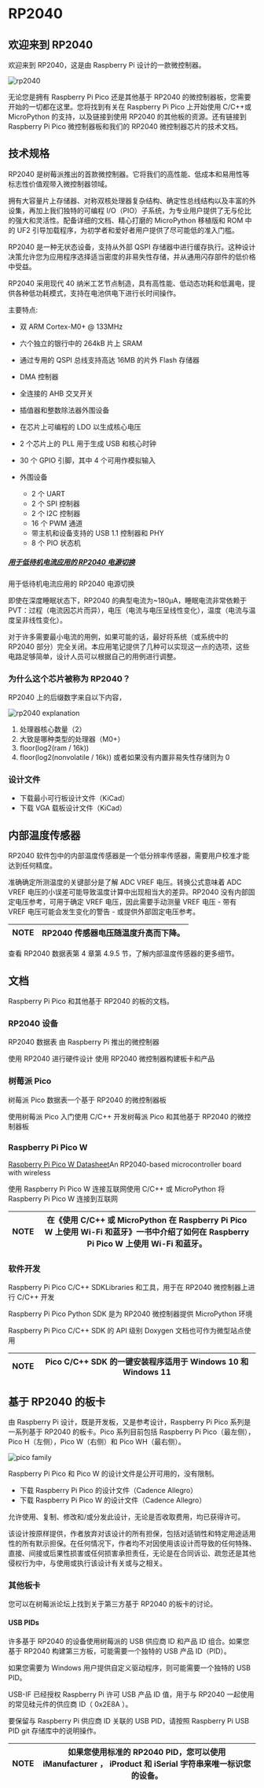 # RP2040

## 欢迎来到 RP2040

欢迎来到 RP2040，这是由 Raspberry Pi 设计的一款微控制器。

![rp2040](https://www.raspberrypi.com/documentation/microcontrollers/images/rp2040.jpg)

无论您是拥有 Raspberry Pi Pico 还是其他基于 RP2040 的微控制器板，您需要开始的一切都在这里。您将找到有关在 Raspberry Pi Pico 上开始使用 C/C++或 MicroPython 的支持，以及链接到使用 RP2040 的其他板的资源。还有链接到 Raspberry Pi Pico 微控制器板和我们的 RP2040 微控制器芯片的技术文档。

## 技术规格

RP2040 是树莓派推出的首款微控制器。它将我们的高性能、低成本和易用性等标志性价值观带入微控制器领域。

拥有大容量片上存储器、对称双核处理器复杂结构、确定性总线结构以及丰富的外设集，再加上我们独特的可编程 I/O（PIO）子系统，为专业用户提供了无与伦比的强大和灵活性。配备详细的文档、精心打磨的 MicroPython 移植版和 ROM 中的 UF2 引导加载程序，为初学者和爱好者用户提供了尽可能低的准入门槛。

RP2040 是一种无状态设备，支持从外部 QSPI 存储器中进行缓存执行。这种设计决策允许您为应用程序选择适当密度的非易失性存储，并从通用闪存部件的低价格中受益。

RP2040 采用现代 40 纳米工艺节点制造，具有高性能、低动态功耗和低漏电，提供各种低功耗模式，支持在电池供电下进行长时间操作。

 主要特点:

* 双 ARM Cortex-M0+ @ 133MHz
* 六个独立的银行中的 264kB 片上 SRAM
* 通过专用的 QSPI 总线支持高达 16MB 的片外 Flash 存储器
* DMA 控制器
* 全连接的 AHB 交叉开关
* 插值器和整数除法器外围设备
* 在芯片上可编程的 LDO 以生成核心电压
* 2 个芯片上的 PLL 用于生成 USB 和核心时钟
* 30 个 GPIO 引脚，其中 4 个可用作模拟输入
* 外围设备

  * 2 个 UART
  * 2 个 SPI 控制器
  * 2 个 I2C 控制器
  * 16 个 PWM 通道
  * 带主机和设备支持的 USB 1.1 控制器和 PHY
  * 8 个 PIO 状态机

##### [用于低待机电流应用的 RP2040 电源切换](https://pip.raspberrypi.com/categories/685-whitepapers-app-notes/documents/RP-004339-WP/Power-switching-RP2040-for-low-standby-current-applications.pdf)

用于低待机电流应用的 RP2040 电源切换

即使在深度睡眠状态下，RP2040 的典型电流为~180μA，睡眠电流非常依赖于 PVT：过程（电流因芯片而异），电压（电流与电压呈线性变化），温度（电流与温度呈非线性变化）。

对于许多需要最小电流的用例，如果可能的话，最好将系统（或系统中的 RP2040 部分）完全关闭。本应用笔记提供了几种可以实现这一点的选项，这些电路足够简单，设计人员可以根据自己的用例进行调整。

### 为什么这个芯片被称为 RP2040？

RP2040 上的后缀数字来自以下内容，

![rp2040 explanation](https://www.raspberrypi.com/documentation/microcontrollers/images/rp2040_explanation.svg)

1. 处理器核心数量（2）
2. 大致是哪种类型的处理器（M0+）
3. floor(log2(ram / 16k))
4. floor(log2(nonvolatile / 16k)) 或者如果没有内置非易失性存储则为 0

### 设计文件

* 下载最小可行板设计文件（KiCad）
* 下载 VGA 载板设计文件（KiCad）

## 内部温度传感器

RP2040 软件包中的内部温度传感器是一个低分辨率传感器，需要用户校准才能达到任何精度。

准确确定所测温度的关键部分是了解 ADC VREF 电压。转换公式意味着 ADC VREF 电压的小误差可能导致温度计算中出现相当大的差异。RP2040 没有内部固定电压参考，可用于确定 VREF 电压，因此需要手动测量 VREF 电压 - 带有 VREF 电压可能会发生变化的警告 - 或提供外部固定电压参考。

| NOTE | RP2040 传感器电压随温度升高而下降。 |
| ------ | ------------------------------------- |

查看 RP2040 数据表第 4 章第 4.9.5 节，了解内部温度传感器的更多细节。

## 文档

Raspberry Pi Pico 和其他基于 RP2040 的板的文档。

### RP2040 设备

RP2040 数据表 由 Raspberry Pi 推出的微控制器

使用 RP2040 进行硬件设计 使用 RP2040 微控制器构建板卡和产品

### 树莓派 Pico

树莓派 Pico 数据表一个基于 RP2040 的微控制器板

使用树莓派 Pico 入门使用 C/C++ 开发树莓派 Pico 和其他基于 RP2040 的微控制器板

### Raspberry Pi Pico W

[Raspberry Pi Pico W Datasheet](https://datasheets.raspberrypi.com/picow/pico-w-datasheet.pdf)An RP2040-based microcontroller board with wireless

使用 Raspberry Pi Pico W 连接互联网使用 C/C++ 或 MicroPython 将 Raspberry Pi Pico W 连接到互联网

| NOTE | 在《使用 C/C++ 或 MicroPython 在 Raspberry Pi Pico W 上使用 Wi-Fi 和蓝牙》一书中介绍了如何在 Raspberry Pi Pico W 上使用 Wi-Fi 和蓝牙。 |
| ------ | ---------------------------------------------------------------------------------------------------------------------------------------- |

### 软件开发

Raspberry Pi Pico C/C++ SDKLibraries 和工具，用于在 RP2040 微控制器上进行 C/C++ 开发

Raspberry Pi Pico Python SDK 是为 RP2040 微控制器提供 MicroPython 环境

Raspberry Pi Pico C/C++ SDK 的 API 级别 Doxygen 文档也可作为微型站点使用

| NOTE | Pico C/C++ SDK 的一键安装程序适用于 Windows 10 和 Windows 11 |
| ------ | -------------------------------------------------------------- |

## 基于 RP2040 的板卡

由 Raspberry Pi 设计，既是开发板，又是参考设计，Raspberry Pi Pico 系列是一系列基于 RP2040 的板卡。Pico 系列目前包括 Raspberry Pi Pico（最左侧），Pico H（左侧），Pico W（右侧）和 Pico WH（最右侧）。

![pico family](https://www.raspberrypi.com/documentation/microcontrollers/images/pico_family.jpg)

Raspberry Pi Pico 和 Pico W 的设计文件是公开可用的，没有限制。

* 下载 Raspberry Pi Pico 的设计文件（Cadence Allegro）
* 下载 Raspberry Pi Pico W 的设计文件（Cadence Allegro）

允许使用、复制、修改和/或分发此设计，无论是否收取费用，均已获得许可。

该设计按原样提供，作者放弃对该设计的所有担保，包括对适销性和特定用途适用性的所有默示担保。在任何情况下，作者均不对因使用该设计而导致的任何特殊、直接、间接或后果性损害或任何损害承担责任，无论是在合同诉讼、疏忽还是其他侵权行为中，与使用或执行该设计有关或与之相关。

### 其他板卡

您可以在树莓派论坛上找到关于第三方基于 RP2040 的板卡的讨论。

#### USB PIDs

许多基于 RP2040 的设备使用树莓派的 USB 供应商 ID 和产品 ID 组合。如果您基于 RP2040 构建第三方板，可能需要一个独特的 USB 产品 ID（PID）。

如果您需要为 Windows 用户提供自定义驱动程序，则可能需要一个独特的 USB PID。

USB-IF 已经授权 Raspberry Pi 许可 USB 产品 ID 值，用于与 RP2040 一起使用的常见硅元件的供应商 ID（ 0x2E8A ）。

要保留与 Raspberry Pi 供应商 ID 关联的 USB PID，请按照 Raspberry Pi USB PID git 存储库中的说明操作。

| NOTE | 如果您使用标准的 RP2040 PID，您可以使用 iManufacturer ， iProduct 和 iSerial 字符串来唯一标识您的设备。 |
| ------ | --------------------------------------------------------------------------------------------------------- |
